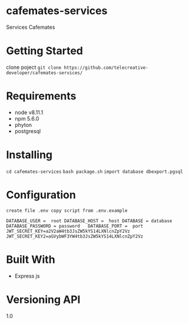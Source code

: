 # cafemates-services
Services Cafemates

# Getting Started
clone poject
`git clone https://github.com/telecreative-developer/cafemates-services/`

# Requirements

* node v8.11.1 
* npm 5.6.0
* phyton
* postgresql


# Installing
`cd cafemates-services`
`bash package.sh`
`import database dbexport.pgsql`

# Configuration 
`create file .env copy script from .env.example`

`DATABASE_USER =  root
DATABASE_HOST =  host
DATABASE = database
DATABASE_PASSWORD = password  
DATABASE_PORT =  port
JWT_SECRET_KEY=a2V2aW4tb3JsZW5kYS14LXNlcnZpY2Vz
JWT_SECRET_KEY2=aGVybWF3YW4tb3JsZW5kYS14LXNlcnZpY2Vz`

# Built With
* Express js

# Versioning API
1.0


